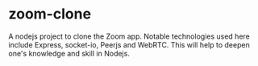 # zoom-clone
A nodejs project to clone the Zoom app. Notable technologies used here include Express, socket-io, Peerjs and WebRTC. This will help to deepen one's knowledge and skill in Nodejs.
